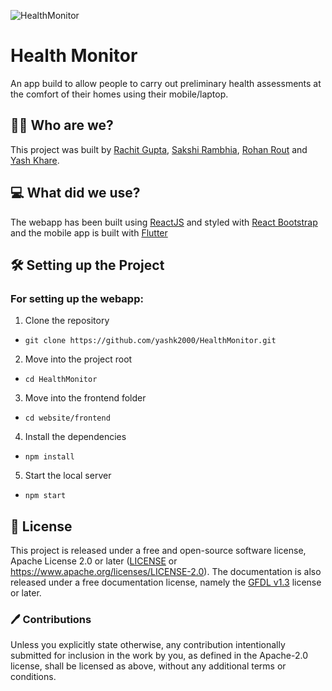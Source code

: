 ![HealthMonitor](https://socialify.git.ci/yashk2000/HealthMonitor/image?description=1&descriptionEditable=Remote%20testing%20made%20easy&font=Raleway&forks=1&language=1&pattern=Charlie%20Brown&stargazers=1&theme=Light)

# Health Monitor
An app build to allow people to carry out preliminary health assessments at the comfort of their homes using their mobile/laptop.

## 👨‍🏭  Who are we?
This project was built by [Rachit Gupta](https://github.com/dotrachit), [Sakshi Rambhia](https://github.com/Sakshi16), [Rohan Rout](https://github.com/routrohan) and [Yash Khare](https://github.com/yashk2000).

## 💻 What did we use?
The webapp has been built using [ReactJS](https://reactjs.org/) and styled with [React Bootstrap](https://react-bootstrap.github.io/) and the mobile app is built with [Flutter](https://flutter.dev/)

## 🛠️ Setting up the Project
### For setting up the webapp:
1) Clone the repository
- `git clone https://github.com/yashk2000/HealthMonitor.git`
2) Move into the project root
- `cd HealthMonitor`
3) Move into the frontend folder
- `cd website/frontend`
4) Install the dependencies
- `npm install`
5) Start the local server
- `npm start`

## 📜 License
This project is released under a free and open-source software license, Apache License 2.0 or later ([LICENSE](LICENSE) or https://www.apache.org/licenses/LICENSE-2.0). The documentation is also released under a free documentation license, namely the [GFDL v1.3](https://www.gnu.org/licenses/fdl-1.3.en.html) license or later.

### 🖊️ Contributions
Unless you explicitly state otherwise, any contribution intentionally submitted for inclusion in the work by you, as defined in the Apache-2.0 license, shall be licensed as above, without any additional terms or conditions.
